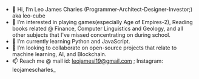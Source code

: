 - 👋 Hi, I’m Leo James Charles (Programmer-Architect-Designer-Investor;) aka leo-cube
- 👀 I’m interested in playing games(especially Age of Empires-2), Reading books related @ Finance, Computer Linguistics and Geology, and all other subjects that I've missed concentrating on during school.
- 🌱 I’m currently learning Python and JavaScript.
- 💞️ I’m looking to collaborate on open-source projects that relate to machine learning, AI, and Blockchain.
- 📫 Reach me @ mail id: leojamesi19@gmail.com ; Instagram: leojamescharles_

